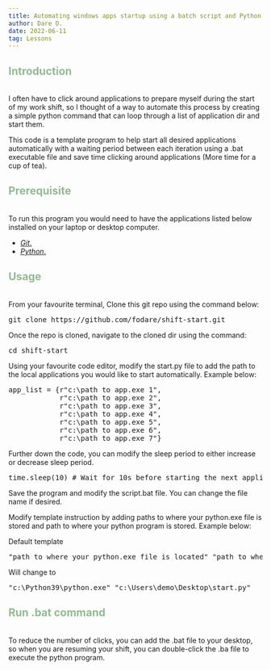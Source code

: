```yaml
---
title: Automating windows apps startup using a batch script and Python commands
author: Dare O.
date: 2022-06-11
tag: Lessons
---
```


<h2 style="color:#92BA92; padding-bottom:1rem">Introduction</h2>

I often have to click around applications to prepare myself during the start of my work shift, so I thought of a way to automate this process by creating a simple python command that can loop through a list of application dir and start them.

This code is a template program to help start all desired applications automatically with a waiting period between each iteration using a .bat executable file and save time clicking around applications (More time for a cup of tea).

<h2 style="color:#92BA92; padding-bottom:1rem">Prerequisite</h2>

To run this program you would need to have the applications listed below installed on your laptop or desktop computer.

- <a className="post-links" target="_blank" href="https://git-scm.com/downloads/"> *Git*.</a>
- <a className="post-links" target="_blank" href="https://www.python.org/downloads/"> *Python*.</a>

<h2 style="color:#92BA92; padding-bottom:1rem">Usage</h2>

From your favourite terminal, Clone this git repo using the command below:

<div className="code-highlight">
<pre className=code-text>
git clone https://github.com/fodare/shift-start.git
</pre>
</div>

Once the repo is cloned, navigate to the cloned dir using the command:

<div className="code-highlight">
<pre className=code-text>
cd shift-start
</pre>
</div>

Using your favourite code editor, modify the start.py file to add the path to the local applications you would like to start automatically. Example below:

<div className="code-highlight">
<pre className=code-text>
app_list = {r"c:\path to app.exe 1",
            r"c:\path to app.exe 2",
            r"c:\path to app.exe 3",
            r"c:\path to app.exe 4",
            r"c:\path to app.exe 5",
            r"c:\path to app.exe 6",
            r"c:\path to app.exe 7"}
</pre>
</div>

Further down the code, you can modify the sleep period to either increase or decrease sleep period.

<div className="code-highlight">
<pre className=code-text>
time.sleep(10) # Wait for 10s before starting the next application in the list.
</pre>
</div>

Save the program and modify the script.bat file. You can change the file name if desired.

Modify template instruction by adding paths to where your python.exe file is stored and path to where your python program is stored. Example below:

Default template

<div className="code-highlight">
<pre className=code-text>
"path to where your python.exe file is located" "path to where your executable python code is stored."
</pre>
</div>

Will change to

<div className="code-highlight">
<pre className=code-text>
"c:\Python39\python.exe" "c:\Users\demo\Desktop\start.py"
</pre>
</div>

<h2 style="color:#92BA92; padding-bottom:1rem">Run .bat command</h2>

To reduce the number of clicks, you can add the .bat file to your desktop, so when you are resuming your shift, you can double-click the .ba file to execute the python program.
